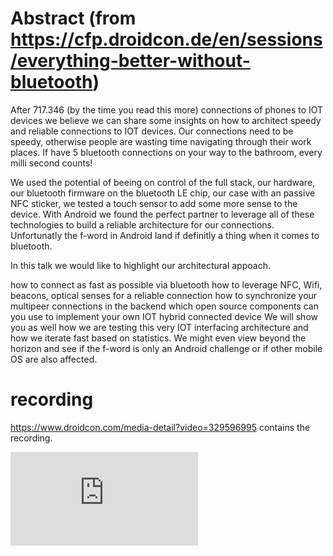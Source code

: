 # Abstract (from https://cfp.droidcon.de/en/sessions/everything-better-without-bluetooth)

After 717.346 (by the time you read this more) connections of phones to IOT devices we believe we can share some insights on how to architect speedy and reliable connections to IOT devices. Our connections need to be speedy, otherwise people are wasting time navigating through their work places. If have 5 bluetooth connections on your way to the bathroom, every milli second counts!

We used the potential of beeing on control of the full stack, our hardware, our bluetooth firmware on the bluetooth LE chip, our case with an passive NFC sticker, we tested a touch sensor to add some more sense to the device. With Android we found the perfect partner to leverage all of these technologies to build a reliable architecture for our connections. Unfortunatly the f-word in Android land if definitly a thing when it comes to bluetooth.

In this talk we would like to highlight our architectural appoach.

how to connect as fast as possible via bluetooth
how to leverage NFC, Wifi, beacons, optical senses for a reliable connection
how to synchronize your multipeer connections in the backend
which open source components can you use to implement your own IOT hybrid connected device
We will show you as well how we are testing this very IOT interfacing architecture and how we iterate fast based on statistics. We might even view beyond the horizon and see if the f-word is only an Android challenge or if other mobile OS are also affected.

# recording 

https://www.droidcon.com/media-detail?video=329596995 contains the recording.

<iframe src="https://player.vimeo.com/video/329596995?badge=0&amp;amp;autopause=0&amp;amp;player_id=0&amp;amp;app_id=145191" title="EVERYTHING IS BETTER WITH(OUT) BLUETOOTH" frameborder="0" allowfullscreen="allowfullscreen" data-ready="true"></iframe>
